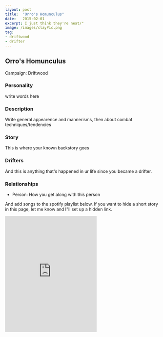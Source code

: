 ```yaml
---
layout: post
title:  "Orro's Homunculus"
date:   2015-02-01
excerpt: I just think they're neat/"
image: /images/clayPic.png
tag:
- driftwood
- drifter 
---
```


## Orro's Homunculus

Campaign: Driftwood

### Personality

write words here

### Description

Write general appearence and mannerisms, then about combat techniques/tendencies

### Story

This is where your known backstory goes

### Drifters

And this is anything that's happened in ur life since you became a drifter.


### Relationships

- Person: How you get along with this person

And add songs to the spotify playlist below.
If you want to hide a short story in this page, let me know and I"ll set up a hidden link.

<iframe src="https://open.spotify.com/embed/playlist/3LqvvvJvmT9kRIp6aydc5i" width="300" height="380" frameborder="0" allowtransparency="true" allow="encrypted-media"></iframe>
